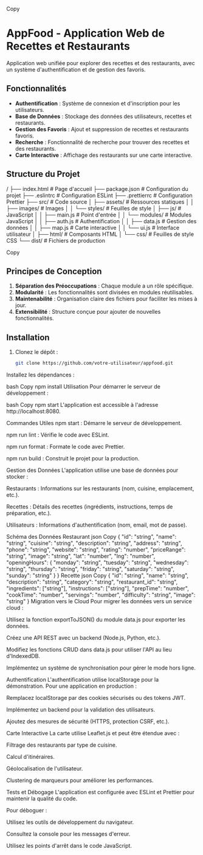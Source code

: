 
Copy
# AppFood - Application Web de Recettes et Restaurants

Application web unifiée pour explorer des recettes et des restaurants, avec un système d'authentification et de gestion des favoris.

## Fonctionnalités

- **Authentification** : Système de connexion et d'inscription pour les utilisateurs.
- **Base de Données** : Stockage des données des utilisateurs, recettes et restaurants.
- **Gestion des Favoris** : Ajout et suppression de recettes et restaurants favoris.
- **Recherche** : Fonctionnalité de recherche pour trouver des recettes et des restaurants.
- **Carte Interactive** : Affichage des restaurants sur une carte interactive.

## Structure du Projet
/
├── index.html # Page d'accueil
├── package.json # Configuration du projet
├── .eslintrc # Configuration ESLint
├── .prettierrc # Configuration Prettier
├── src/ # Code source
│ ├── assets/ # Ressources statiques
│ │ ├── images/ # Images
│ │ └── styles/ # Feuilles de style
│ ├── js/ # JavaScript
│ │ ├── main.js # Point d'entrée
│ │ └── modules/ # Modules JavaScript
│ │ ├── auth.js # Authentification
│ │ ├── data.js # Gestion des données
│ │ ├── map.js # Carte interactive
│ │ └── ui.js # Interface utilisateur
│ ├── html/ # Composants HTML
│ └── css/ # Feuilles de style CSS
└── dist/ # Fichiers de production

Copy

## Principes de Conception

1. **Séparation des Préoccupations** : Chaque module a un rôle spécifique.
2. **Modularité** : Les fonctionnalités sont divisées en modules réutilisables.
3. **Maintenabilité** : Organisation claire des fichiers pour faciliter les mises à jour.
4. **Extensibilité** : Structure conçue pour ajouter de nouvelles fonctionnalités.

## Installation

1. Clonez le dépôt :
   ```bash
   git clone https://github.com/votre-utilisateur/appfood.git
Installez les dépendances :

bash
Copy
npm install
Utilisation
Pour démarrer le serveur de développement :

bash
Copy
npm start
L'application est accessible à l'adresse http://localhost:8080.

Commandes Utiles
npm start : Démarre le serveur de développement.

npm run lint : Vérifie le code avec ESLint.

npm run format : Formate le code avec Prettier.

npm run build : Construit le projet pour la production.

Gestion des Données
L'application utilise une base de données pour stocker :

Restaurants : Informations sur les restaurants (nom, cuisine, emplacement, etc.).

Recettes : Détails des recettes (ingrédients, instructions, temps de préparation, etc.).

Utilisateurs : Informations d'authentification (nom, email, mot de passe).

Schéma des Données
Restaurant
json
Copy
{
  "id": "string",
  "name": "string",
  "cuisine": "string",
  "description": "string",
  "address": "string",
  "phone": "string",
  "website": "string",
  "rating": "number",
  "priceRange": "string",
  "image": "string",
  "lat": "number",
  "lng": "number",
  "openingHours": {
    "monday": "string",
    "tuesday": "string",
    "wednesday": "string",
    "thursday": "string",
    "friday": "string",
    "saturday": "string",
    "sunday": "string"
  }
}
Recette
json
Copy
{
  "id": "string",
  "name": "string",
  "description": "string",
  "category": "string",
  "restaurant_id": "string",
  "ingredients": ["string"],
  "instructions": ["string"],
  "prepTime": "number",
  "cookTime": "number",
  "servings": "number",
  "difficulty": "string",
  "image": "string"
}
Migration vers le Cloud
Pour migrer les données vers un service cloud :

Utilisez la fonction exportToJSON() du module data.js pour exporter les données.

Créez une API REST avec un backend (Node.js, Python, etc.).

Modifiez les fonctions CRUD dans data.js pour utiliser l'API au lieu d'IndexedDB.

Implémentez un système de synchronisation pour gérer le mode hors ligne.

Authentification
L'authentification utilise localStorage pour la démonstration. Pour une application en production :

Remplacez localStorage par des cookies sécurisés ou des tokens JWT.

Implémentez un backend pour la validation des utilisateurs.

Ajoutez des mesures de sécurité (HTTPS, protection CSRF, etc.).

Carte Interactive
La carte utilise Leaflet.js et peut être étendue avec :

Filtrage des restaurants par type de cuisine.

Calcul d'itinéraires.

Géolocalisation de l'utilisateur.

Clustering de marqueurs pour améliorer les performances.

Tests et Débogage
L'application est configurée avec ESLint et Prettier pour maintenir la qualité du code.

Pour déboguer :

Utilisez les outils de développement du navigateur.

Consultez la console pour les messages d'erreur.

Utilisez les points d'arrêt dans le code JavaScript.
